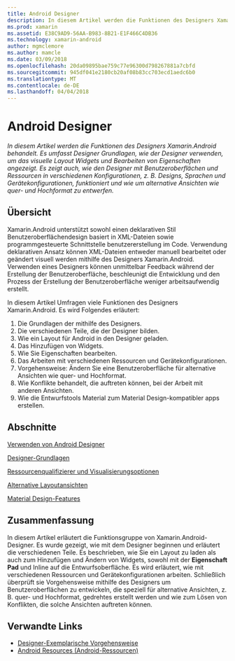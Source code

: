 ```yaml
---
title: Android Designer
description: In diesem Artikel werden die Funktionen des Designers Xamarin.Android behandelt. Es umfasst Designer Grundlagen, wie der Designer verwenden, um das visuelle Layout Widgets und Bearbeiten von Eigenschaften angezeigt. Es zeigt auch, wie den Designer mit Benutzeroberflächen und Ressourcen in verschiedenen Konfigurationen, z. B. Designs, Sprachen und Gerätekonfigurationen, funktioniert und wie um alternative Ansichten wie quer- und Hochformat zu entwerfen.
ms.prod: xamarin
ms.assetid: E38C9AD9-56AA-B983-8B21-E1F466C4DB36
ms.technology: xamarin-android
author: mgmclemore
ms.author: mamcle
ms.date: 03/09/2018
ms.openlocfilehash: 20da09895bae759c77e96300d798267881a7cbfd
ms.sourcegitcommit: 945df041e2180cb20af08b83cc703ecd1aedc6b0
ms.translationtype: MT
ms.contentlocale: de-DE
ms.lasthandoff: 04/04/2018
---
```

# <a name="android-designer"></a>Android Designer

_In diesem Artikel werden die Funktionen des Designers Xamarin.Android behandelt. Es umfasst Designer Grundlagen, wie der Designer verwenden, um das visuelle Layout Widgets und Bearbeiten von Eigenschaften angezeigt. Es zeigt auch, wie den Designer mit Benutzeroberflächen und Ressourcen in verschiedenen Konfigurationen, z. B. Designs, Sprachen und Gerätekonfigurationen, funktioniert und wie um alternative Ansichten wie quer- und Hochformat zu entwerfen._


## <a name="overview"></a>Übersicht

Xamarin.Android unterstützt sowohl einen deklarativen Stil Benutzeroberflächendesign basiert in XML-Dateien sowie programmgesteuerte Schnittstelle benutzererstellung im Code.
Verwendung deklarativen Ansatz können XML-Dateien entweder manuell bearbeitet oder geändert visuell werden mithilfe des Designers Xamarin.Android. Verwenden eines Designers können unmittelbar Feedback während der Erstellung der Benutzeroberfläche, beschleunigt die Entwicklung und den Prozess der Erstellung der Benutzeroberfläche weniger arbeitsaufwendig erstellt.

In diesem Artikel Umfragen viele Funktionen des Designers Xamarin.Android. Es wird Folgendes erläutert:

1.  Die Grundlagen der mithilfe des Designers.
2.  Die verschiedenen Teile, die der Designer bilden.
3.  Wie ein Layout für Android in den Designer geladen.
4.  Das Hinzufügen von Widgets.
5.  Wie Sie Eigenschaften bearbeiten.
6.  Das Arbeiten mit verschiedenen Ressourcen und Gerätekonfigurationen.
7.  Vorgehensweise: Ändern Sie eine Benutzeroberfläche für alternative Ansichten wie quer- und Hochformat. 
8.  Wie Konflikte behandelt, die auftreten können, bei der Arbeit mit anderen Ansichten. 
9.  Wie die Entwurfstools Material zum Material Design-kompatibler apps erstellen.



## <a name="sections"></a>Abschnitte

 [Verwenden von Android Designer](~/android/user-interface/android-designer/designer-walkthrough.md)

 [Designer-Grundlagen](~/android/user-interface/android-designer/designer-basics.md)

 [Ressourcenqualifizierer und Visualisierungsoptionen](~/android/user-interface/android-designer/resource-qualifiers.md)

 [Alternative Layoutansichten](~/android/user-interface/android-designer/alternative-layout-views.md)

 [Material Design-Features](~/android/user-interface/android-designer/material-design-features.md)



## <a name="summary"></a>Zusammenfassung

In diesem Artikel erläutert die Funktionsgruppe von Xamarin.Android-Designer. Es wurde gezeigt, wie mit dem Designer beginnen und erläutert die verschiedenen Teile. Es beschrieben, wie Sie ein Layout zu laden als auch zum Hinzufügen und Ändern von Widgets, sowohl mit der **Eigenschaft Pad** und Inline auf die Entwurfsoberfläche. Es wird erläutert, wie mit verschiedenen Ressourcen und Gerätekonfigurationen arbeiten. Schließlich überprüft sie Vorgehensweise mithilfe des Designers um Benutzeroberflächen zu entwickeln, die speziell für alternative Ansichten, z. B. quer- und Hochformat, gedrehtes erstellt werden und wie zum Lösen von Konflikten, die solche Ansichten auftreten können. 



## <a name="related-links"></a>Verwandte Links

- [Designer-Exemplarische Vorgehensweise](~/android/user-interface/android-designer/designer-walkthrough.md)
- [Android Resources (Android-Ressourcen)](~/android/app-fundamentals/resources-in-android/index.md)
